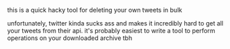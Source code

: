 this is a quick hacky tool for deleting your own tweets in bulk

unfortunately, twitter kinda sucks ass and makes it incredibly hard to get all your tweets from their api. it's probably easiest to write a tool to perform operations on your downloaded archive tbh
